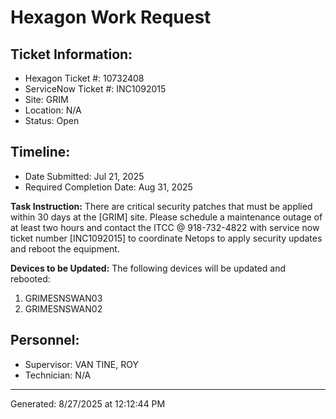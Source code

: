 # Hexagon Work Request

## Ticket Information:

- Hexagon Ticket #: 10732408
- ServiceNow Ticket #: INC1092015
- Site: GRIM
- Location: N/A
- Status: Open

## Timeline:

- Date Submitted: Jul 21, 2025
- Required Completion Date: Aug 31, 2025

**Task Instruction:**
There are critical security patches that must be applied within 30 days at the [GRIM] site.
Please schedule a maintenance outage of at least two hours and contact the ITCC @
918-732-4822 with service now ticket number [INC1092015] to coordinate Netops to apply security
updates and reboot the equipment.

**Devices to be Updated:**
The following devices will be updated and rebooted:

1. GRIMESNSWAN03
2. GRIMESNSWAN02

## Personnel:

- Supervisor: VAN TINE, ROY
- Technician: N/A

---
Generated: 8/27/2025 at 12:12:44 PM

